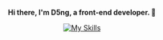 
<div align=center>
  
  **Hi there, I'm D5ng, a front-end developer. 👋**

  [![My Skills](https://skillicons.dev/icons?i=html,css,javascript,typescript,react,next)](https://skillicons.dev)
</div>

